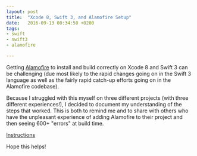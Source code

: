 ```yaml
---
layout: post
title:  "Xcode 8, Swift 3, and Alamofire Setup"
date:   2016-09-13 00:34:50 +0200
tags:
- swift
- swift3
- alamofire

---
```

Getting [Alamofire](https://github.com/Alamofire/Alamofire) to install and build correctly on Xcode 8 and Swift 3 can be challenging (due most likely to the rapid changes going on in the Swift 3 language as well as the fairly rapid catch-up efforts going on in the Alamofire codebase).

Because I struggled with this myself on three different projects (with three different experiences!), I decided to document my understanding of the steps that worked.  This is both to remind me and to share with others who have the unpleasant experience of adding Alamofire to their project and then seeing 600+ "errors" at build time.

[Instructions](https://gist.github.com/michaelteter/442894d8ccdc9ada3cd2f2513dbf1849)

Hope this helps!
